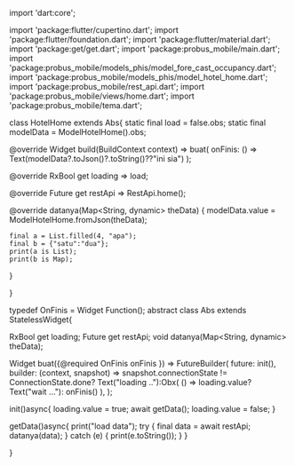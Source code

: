 import 'dart:core';

import 'package:flutter/cupertino.dart';
import 'package:flutter/foundation.dart';
import 'package:flutter/material.dart';
import 'package:get/get.dart';
import 'package:probus_mobile/main.dart';
import 'package:probus_mobile/models_phis/model_fore_cast_occupancy.dart';
import 'package:probus_mobile/models_phis/model_hotel_home.dart';
import 'package:probus_mobile/rest_api.dart';
import 'package:probus_mobile/views/home.dart';
import 'package:probus_mobile/tema.dart';

class HotelHome extends Abs<ModelHotelHome>{
  static final load = false.obs;
  static final modelData = ModelHotelHome().obs;

  @override
  Widget build(BuildContext context) => buat(
    onFinis: () => Text(modelData?.toJson()?.toString()??"ini sia")
  );

  @override
  RxBool get loading => load;

  @override
  Future get restApi => RestApi.home();

  @override
  datanya(Map<String, dynamic> theData) {
    modelData.value = ModelHotelHome.fromJson(theData);

    final a = List.filled(4, "apa");
    final b = {"satu":"dua"};
    print(a is List);
    print(b is Map);
  }
  
}


typedef OnFinis = Widget Function();
abstract class Abs<T> extends StatelessWidget{

  RxBool get loading;
  Future get restApi;
  void datanya(Map<String, dynamic> theData);
  
  Widget buat({@required OnFinis onFinis }) =>
  FutureBuilder(
    future: init(),
    builder: (context, snapshot) => 
    snapshot.connectionState != ConnectionState.done?
    Text("loading .."):Obx(
      () => loading.value?
      Text("wait ..."): onFinis()
    ),
  );

  init()async{
    loading.value = true;
    await getData();
    loading.value = false;
  }

  getData()async{
    print("load data");
    try {
      final data = await restApi;
      datanya(data);
    } catch (e) {
      print(e.toString());
    }
  }
  
}

